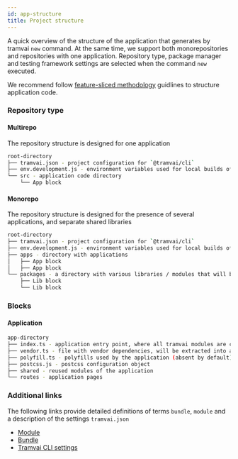 ```yaml
---
id: app-structure
title: Project structure
---
```


A quick overview of the structure of the application that generates by tramvai `new` command.
At the same time, we support both monorepositories and repositories with one application.
Repository type, package manager and testing framework settings are selected when the command `new` executed.

We recommend follow [feature-sliced methodology](https://feature-sliced.design/) guidlines to structure application code.

### Repository type

#### Multirepo

The repository structure is designed for one application

```bash
root-directory
├── tramvai.json - project configuration for `@tramvai/cli`
├── env.development.js - environment variables used for local builds of the project
└── src - application code directory
    └── App block
```

#### Monorepo

The repository structure is designed for the presence of several applications, and separate shared libraries

```bash
root-directory
├── tramvai.json - project configuration for `@tramvai/cli`
├── env.development.js - environment variables used for local builds of the project
├── apps - directory with applications
│   ├── App block
│   ├── App block
└── packages - a directory with various libraries / modules that will be shared between applications
    ├── Lib block
    └── Lib block
```

### Blocks

#### Application

```bash
app-directory
├── index.ts - application entry point, where all tramvai modules are connected
├── vendor.ts - file with vendor dependencies, will be extracted into a separate js chunk
├── polyfill.ts - polyfills used by the application (absent by default)
├── postcss.js - postcss configuration object 
├── shared - reused modules of the application
└── routes - application pages
```

<!-- #### Library

```bash
@todo
``` -->

### Additional links

The following links provide detailed definitions of terms `bundle`, `module` and a description of the settings `tramvai.json`

- [Module](concepts/module.md)
- [Bundle](concepts/bundle.md)
- [Tramvai CLI settings](references/cli/base.md)
